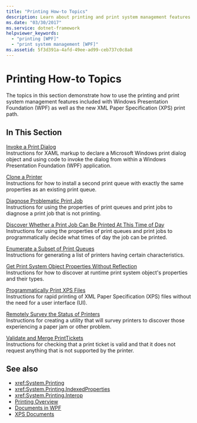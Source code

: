 ```yaml
---
title: "Printing How-to Topics"
description: Learn about printing and print system management features in this expanded list of printing how-to topics.
ms.date: "03/30/2017"
ms.service: dotnet-framework
helpviewer_keywords: 
  - "printing [WPF]"
  - "print system management [WPF]"
ms.assetid: 5f3d391a-4afd-49ee-ad99-ceb737c0c8a8
---
```

# Printing How-to Topics

The topics in this section demonstrate how to use the printing and print system management features included with Windows Presentation Foundation (WPF) as well as the new XML Paper Specification (XPS) print path.  
  
## In This Section  

[Invoke a Print Dialog](../documents/how-to-display-print-dialog.md)  
Instructions for XAML markup to declare a Microsoft Windows print dialog object and using code to invoke the dialog from within a Windows Presentation Foundation (WPF) application.  
  
[Clone a Printer](how-to-clone-a-printer.md)  
Instructions for how to install a second print queue with exactly the same properties as an existing print queue.  
  
[Diagnose Problematic Print Job](how-to-diagnose-problematic-print-job.md)  
Instructions for using the properties of print queues and print jobs to diagnose a print job that is not printing.  
  
[Discover Whether a Print Job Can Be Printed At This Time of Day](how-to-discover-whether-a-print-job-can-be-printed-at-this-time-of-day.md)  
Instructions for using the properties of print queues and print jobs to programmatically decide what times of day the job can be printed.  
  
[Enumerate a Subset of Print Queues](how-to-enumerate-a-subset-of-print-queues.md)  
Instructions for generating a list of printers having certain characteristics.  
  
[Get Print System Object Properties Without Reflection](how-to-get-print-system-object-properties-without-reflection.md)  
Instructions for how to discover at runtime print system object's properties and their types.  
  
[Programmatically Print XPS Files](../documents/how-to-print-xps-files.md)  
Instructions for rapid printing of XML Paper Specification (XPS) files without the need for a user interface (UI).  
  
[Remotely Survey the Status of Printers](how-to-remotely-survey-the-status-of-printers.md)  
Instructions for creating a utility that will survey printers to discover those experiencing a paper jam or other problem.  
  
[Validate and Merge PrintTickets](how-to-validate-and-merge-printtickets.md)  
Instructions for checking that a print ticket is valid and that it does not request anything that is not supported by the printer.  
  
## See also

- <xref:System.Printing>
- <xref:System.Printing.IndexedProperties>
- <xref:System.Printing.Interop>
- [Printing Overview](../documents/printing-overview.md)
- [Documents in WPF](documents-in-wpf.md)
- [XPS Documents](/windows/desktop/printdocs/documents)
